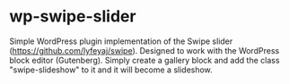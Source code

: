 # wp-swipe-slider
 Simple WordPress plugin implementation of the Swipe slider (https://github.com/lyfeyaj/swipe). Designed to work with the WordPress block editor (Gutenberg). Simply create a gallery block and add the class "swipe-slideshow" to it and it will become a slideshow.
